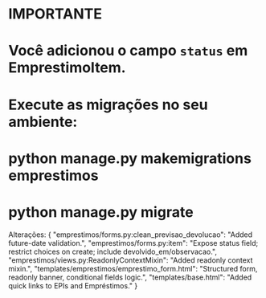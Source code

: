 # IMPORTANTE
# Você adicionou o campo `status` em EmprestimoItem.
# Execute as migrações no seu ambiente:
#   python manage.py makemigrations emprestimos
#   python manage.py migrate

Alterações:
{
  "emprestimos/forms.py:clean_previsao_devolucao": "Added future-date validation.",
  "emprestimos/forms.py:item": "Expose status field; restrict choices on create; include devolvido_em/observacao.",
  "emprestimos/views.py:ReadonlyContextMixin": "Added readonly context mixin.",
  "templates/emprestimos/emprestimo_form.html": "Structured form, readonly banner, conditional fields logic.",
  "templates/base.html": "Added quick links to EPIs and Empréstimos."
}